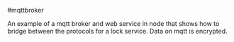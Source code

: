 #mqttbroker

An example of a mqtt broker and web service in node that shows how to bridge between the protocols for a lock service.  Data on mqtt is encrypted.


